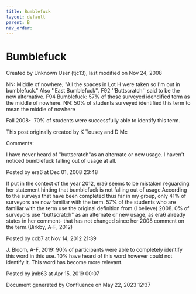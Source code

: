 ```yaml
---
title: Bumblefuck
layout: default
parent: B
nav_order:
---
```


# Bumblefuck

Created by  Unknown User (tjc13), last modified on Nov 24, 2008

NN: Middle of nowhere; &quot;All the spaces in Lot H were taken so I'm out in bumblefuck.&quot; Also ''East Bumblefuck''. F92 ''Buttscratch'' said to be the new alternative. F94 Bumblefuck: 57% of those surveyed idendified term as the middle of nowhere. NN: 50% of students surveyed identified this term to mean the middle of nowhere

Fall 2008-  70% of students were successfully able to identify this term.

This post originally created by K Tousey and D Mc

Comments:

I have never heard of &quot;buttscratch&quot;as an alternate or new usage. I haven't noticed bumblefuck falling out of usage at all.

Posted by era6 at Dec 01, 2008 23:48

If put in the context of the year 2012, era6 seems to be mistaken reguarding her statement hinting that bumblefuck is not falling out of usage.According to the surveys that have been completed thus far in my group, only 41% of surveyors are now familiar with the term. 57% of the students who are familiar with the term use the original definition from (I believe) 2008. 0% of surveyors use &quot;buttscratch&quot; as an alternate or new usage, as era6 already states in her comment- that has not changed since her 2008 comment on the term.(Birkby, A-F, 2012) 

Posted by ccb7 at Nov 14, 2012 21:39

J. Bloom, A-F, 2019: 90% of participants were able to completely identify this word in this use. 10% have heard of this word however could not identify it. This word has become more relevant. 

Posted by jmb63 at Apr 15, 2019 00:07

Document generated by Confluence on May 22, 2023 12:37



